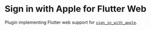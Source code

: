 # Sign in with Apple for Flutter Web

Plugin implementing Flutter web support for [`sign_in_with_apple`](https://pub.dev/packages/sign_in_with_apple).

